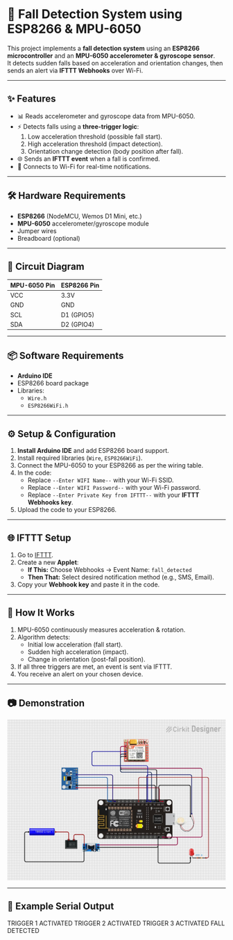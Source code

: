 # 📍 Fall Detection System using ESP8266 & MPU-6050

This project implements a **fall detection system** using an **ESP8266 microcontroller** and an **MPU-6050 accelerometer & gyroscope sensor**.  
It detects sudden falls based on acceleration and orientation changes, then sends an alert via **IFTTT Webhooks** over Wi-Fi.

---

## ✨ Features
- 📊 Reads accelerometer and gyroscope data from MPU-6050.
- ⚡ Detects falls using a **three-trigger logic**:
  1. Low acceleration threshold (possible fall start).
  2. High acceleration threshold (impact detection).
  3. Orientation change detection (body position after fall).
- 🌐 Sends an **IFTTT event** when a fall is confirmed.
- 📶 Connects to Wi-Fi for real-time notifications.

---

## 🛠 Hardware Requirements
- **ESP8266** (NodeMCU, Wemos D1 Mini, etc.)
- **MPU-6050** accelerometer/gyroscope module
- Jumper wires
- Breadboard (optional)

---

## 🔌 Circuit Diagram
| MPU-6050 Pin | ESP8266 Pin |
|--------------|-------------|
| VCC          | 3.3V        |
| GND          | GND         |
| SCL          | D1 (GPIO5)  |
| SDA          | D2 (GPIO4)  |

---

## 📦 Software Requirements
- **Arduino IDE**
- ESP8266 board package
- Libraries:
  - `Wire.h`
  - `ESP8266WiFi.h`

---

## ⚙️ Setup & Configuration
1. **Install Arduino IDE** and add ESP8266 board support.
2. Install required libraries (`Wire`, `ESP8266WiFi`).
3. Connect the MPU-6050 to your ESP8266 as per the wiring table.
4. In the code:
   - Replace `--Enter WIFI Name--` with your Wi-Fi SSID.
   - Replace `--Enter WIFI Password--` with your Wi-Fi password.
   - Replace `--Enter Private Key from IFTTT--` with your **IFTTT Webhooks key**.
5. Upload the code to your ESP8266.

---

## 🌐 IFTTT Setup
1. Go to [IFTTT](https://ifttt.com/maker_webhooks).
2. Create a new **Applet**:
   - **If This:** Choose Webhooks → Event Name: `fall_detected`
   - **Then That:** Select desired notification method (e.g., SMS, Email).
3. Copy your **Webhook key** and paste it in the code.

---

## 📡 How It Works
1. MPU-6050 continuously measures acceleration & rotation.
2. Algorithm detects:
   - Initial low acceleration (fall start).
   - Sudden high acceleration (impact).
   - Change in orientation (post-fall position).
3. If all three triggers are met, an event is sent via IFTTT.
4. You receive an alert on your chosen device.

---

## 📷 Demonstration
![Circuit Diagram](https://raw.githubusercontent.com/FiyinfoluwaDav/Fall-detection-for-elderly/main/Circuit%20diagram.jpg)



---

## 📝 Example Serial Output

TRIGGER 1 ACTIVATED
TRIGGER 2 ACTIVATED
TRIGGER 3 ACTIVATED
FALL DETECTED
